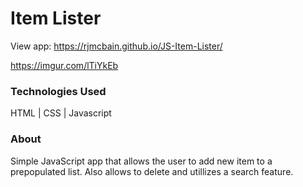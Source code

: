 # Item Lister

View app: https://rjmcbain.github.io/JS-Item-Lister/

https://imgur.com/lTiYkEb

### Technologies Used

HTML  |  CSS  |  Javascript

### About
Simple JavaScript app that allows the user to add new item to a prepopulated list. Also allows to delete and utillizes a search feature.


